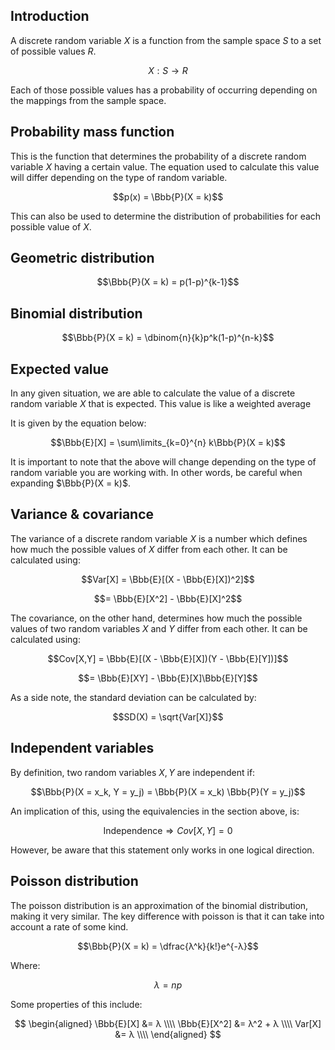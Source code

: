 ## Introduction

A discrete random variable $X$ is a function from the sample space $S$ to a set of possible values $R$.

$$X: S \rightarrow R$$

Each of those possible values has a probability of occurring depending on the mappings from the sample space.

<!-- For example... -->

## Probability mass function

This is the function that determines the probability of a discrete random variable $X$ having a certain value. The equation used to calculate this value will differ depending on the type of random variable.

$$p(x) = \Bbb{P}(X = k)$$

This can also be used to determine the distribution of probabilities for each possible value of $X$.

<!-- Insert graph here -->

## Geometric distribution

$$\Bbb{P}(X = k) = p(1-p)^{k-1}$$

## Binomial distribution

$$\Bbb{P}(X = k) = \dbinom{n}{k}p^k(1-p)^{n-k}$$

## Expected value

In any given situation, we are able to calculate the value of a discrete random variable $X$ that is expected. This value is like a weighted average

It is given by the equation below:

$$\Bbb{E}[X] = \sum\limits_{k=0}^{n} k\Bbb{P}(X = k)$$

It is important to note that the above will change depending on the type of random variable you are working with. In other words, be careful when expanding $\Bbb{P}(X = k)$.

<!-- ## Stirling’s approximation -->

<!-- ## Joint distribution

table stuff -->

## Variance & covariance

The variance of a discrete random variable $X$ is a number which defines how much the possible values of $X$ differ from each other. It can be calculated using:

$$Var[X] = \Bbb{E}[(X - \Bbb{E}[X])^2]$$

$$= \Bbb{E}[X^2] - \Bbb{E}[X]^2$$

The covariance, on the other hand, determines how much the possible values of two random variables $X$ and $Y$ differ from each other. It can be calculated using:

$$Cov[X,Y] = \Bbb{E}[(X - \Bbb{E}[X])(Y - \Bbb{E}[Y])]$$

$$= \Bbb{E}[XY] - \Bbb{E}[X]\Bbb{E}[Y]$$

As a side note, the standard deviation can be calculated by:

$$SD(X) = \sqrt{Var[X]}$$

## Independent variables

By definition, two random variables $X, Y$ are independent if:

$$\Bbb{P}(X = x_k, Y = y_j) = \Bbb{P}(X = x_k) \Bbb{P}(Y = y_j)$$

<!-- Another way to examine this, using the equivalencies in the section above, is to say that if two random variables are independent then: -->

An implication of this, using the equivalencies in the section above, is:

<!-- $$\text{Independence} \Longleftrightarrow \Bbb{E}[XY] = \Bbb{E}[X]\Bbb{E}[Y]$$ -->

$$\text{Independence} \Rightarrow Cov[X,Y] = 0$$

However, be aware that this statement only works in one logical direction.

## Poisson distribution

The poisson distribution is an approximation of the binomial distribution, making it very similar. The key difference with poisson is that it can take into account a rate of some kind.

$$\Bbb{P}(X = k) = \dfrac{λ^k}{k!}e^{-λ}$$

Where:

$$λ = np$$

Some properties of this include:

$$
\begin{aligned}
\Bbb{E}[X] &= λ \\\\
\Bbb{E}[X^2] &= λ^2 + λ \\\\
Var[X] &= λ \\\\
\end{aligned}
$$

